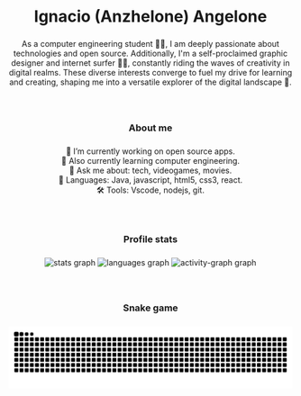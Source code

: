 <h1 align="center">Ignacio (Anzhelone) Angelone</h1>

###

<p align="center">As a computer engineering student 👨‍💻, I am deeply passionate about technologies and open source. Additionally, I'm a self-proclaimed graphic designer and internet surfer 🏄‍♂️, constantly riding the waves of creativity in digital realms. These diverse interests converge to fuel my drive for learning and creating, shaping me into a versatile explorer of the digital landscape 🌟.</p>

###
<br> <!-- Salto de línea -->
###

<h3 align="center">About me</h3>

###

<p align="center">🔭 I’m currently working on open source apps.<br>🌱 Also currently learning computer engineering.<br>💬 Ask me about: tech, videogames, movies.<br>🚀 Languages: Java, javascript, html5, css3, react.<br>🛠 Tools: Vscode, nodejs, git.</p>

###
<br> <!-- Salto de línea -->
###

<h3 align="center">Profile stats</h3>

###

<div align="center">
  <img src="https://github-readme-stats.vercel.app/api?username=IgnacioAngelone&hide_title=true&hide_rank=false&show_icons=true&include_all_commits=true&count_private=true&disable_animations=false&theme=github_dark&locale=en&hide_border=true&order=1" height="200" alt="stats graph"  />
  <img src="https://github-readme-stats.vercel.app/api/top-langs?username=IgnacioAngelone&locale=en&hide_title=false&layout=compact&card_width=320&langs_count=10&theme=github_dark&hide_border=true&order=2" height="200" alt="languages graph"  />
  <img src="https://github-readme-activity-graph.vercel.app/graph?username=IgnacioAngelone&radius=16&theme=github-dark&area=true&order=5&custom_title=Contribution%20graph&hide_border=true" height="300" alt="activity-graph graph"  />
</div>

###

<br> <!-- Salto de línea -->

###

<h3 align="center">Snake game</h3>

###

<img src="https://raw.githubusercontent.com/IgnacioAngelone/IgnacioAngelone/output/snake.svg" alt="Snake animation" />

###
